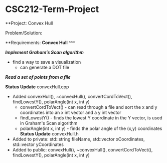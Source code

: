 # CSC212-Term-Project
**Project:
Convex Hull

Problem/Solution:


**Requirements:
**Convex Hull**
^^^

**_Implement Graham’s Scan algorithm_**
- find a way to save a visualization
  - can generate a DOT file

**_Read a set of points from a file_**

**Status Update**
convexHull.cpp
  * Added convexHull(), ~convexHull(), convertCordToVect(), findLowestY(), polarAngle(int x, int y)
    * convertCordToVect() - can read through a file and sort the x and y coordinates into an x int vector and a y int vector
    * findLowestY() - finds the lowest Y coordinate in the Y vector, is used in Graham's Scan algorithm
    * polarAngle(int x, int y) - finds the polar angle of the (x,y) coordinates
**Status Update**
convexHull.h
  * Added to private: std::string fileName, std::vector <int> xCoordinates, std::vector <int> yCoordinates
  * Added to public: convexHull(), ~convexHull(), convertCordToVect(), findLowestY(), polarAngle(int x, int y)
